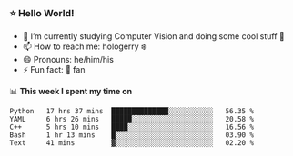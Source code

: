 ### ⭐️ Hello World!

<!--
**hologerry/hologerry** is a ✨ _special_ ✨ repository because its `README.md` (this file) appears on your GitHub profile.

Here are some ideas to get you started:

- 🔭 I’m currently working and studying on Computer Vision
- 🌱 I’m currently learning at Peking University
- 💬 Ask me about 
- 📫 How to reach me: E-mail
- 😄 Pronouns: he/his
- ⚡ Fun fact: Music is the Power
-->


- 🔭 I’m currently studying Computer Vision and doing some cool stuff 🤖
- 📫 How to reach me: hologerry :snowflake:
- 😄 Pronouns: he/him/his
- ⚡ Fun fact: 🍎 fan


📊 **This week I spent my time on**

<!--START_SECTION:waka-->
```text
Python   17 hrs 37 mins  ██████████████░░░░░░░░░░░   56.35 % 
YAML     6 hrs 26 mins   █████░░░░░░░░░░░░░░░░░░░░   20.58 % 
C++      5 hrs 10 mins   ████░░░░░░░░░░░░░░░░░░░░░   16.56 % 
Bash     1 hr 13 mins    █░░░░░░░░░░░░░░░░░░░░░░░░   03.90 % 
Text     41 mins         ▓░░░░░░░░░░░░░░░░░░░░░░░░   02.20 % 
```
<!--END_SECTION:waka-->
